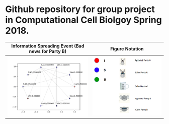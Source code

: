 # Github repository for group project in  Computational Cell Biolgoy Spring 2018.
Information Spreading Event (Bad news for Party B)       | Figure Notation
:-------------------------------------------------------:|:----------------:
![A simple illustration of informtion spreading in a network](Figure/samplegif.gif)   | ![](Figure/samplenotation.png)
